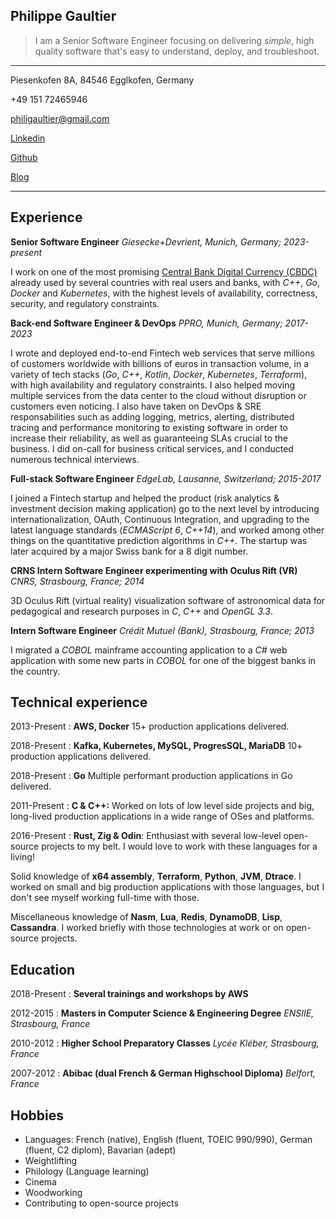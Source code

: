<!DOCTYPE html>
<html>
<head> 
    <meta charset="utf-8">
    <link rel="stylesheet" type="text/css" href="main.css">
</head>

<body>

## Philippe Gaultier


> I am a Senior Software Engineer focusing on delivering *simple*, high quality software that's easy to understand, deploy, and troubleshoot.


<hr>
<section id="info">
<div>
Piesenkofen 8A, 84546 Egglkofen, Germany 

+49 151 72465946

[philigaultier@gmail.com](mailto:philigaultier@gmail.com)
</div>

<div>

[Linkedin](https://www.linkedin.com/in/philippegaultier)

[Github](https://github.com/gaultier)

[Blog](https://gaultier.github.io/blog/)

</div>

</section>
<hr>

Experience
----------

**Senior Software Engineer** *Giesecke+Devrient, Munich, Germany; 2023-present*

I work on one of the most promising [Central Bank Digital Currency (CBDC)](https://en.wikipedia.org/wiki/Central_bank_digital_currency) already used by several countries with real users and banks, with *C++*, *Go*, *Docker* and *Kubernetes*, with the highest levels of availability, correctness, security, and regulatory constraints.

**Back-end Software Engineer & DevOps** *PPRO, Munich, Germany; 2017-2023*

I wrote and deployed end-to-end Fintech web services that serve millions of customers worldwide with billions of euros in transaction volume, in a variety of tech stacks (*Go*, *C++*, *Kotlin*, *Docker*, *Kubernetes*, *Terraform*), with high availability and regulatory constraints.
I also helped moving multiple services from the data center to the cloud without disruption or customers even noticing.
I also have taken on DevOps & SRE responsabilities such as adding logging, metrics, alerting, distributed tracing and performance monitoring to existing software in order to increase their reliability, as well as guaranteeing SLAs crucial to the business. I did on-call for business critical services, and I conducted numerous technical interviews.

**Full-stack Software Engineer** *EdgeLab, Lausanne, Switzerland; 2015-2017*

I joined a Fintech startup and helped the product (risk analytics & investment decision making application) go to the next level by introducing internationalization, OAuth, Continuous Integration, and upgrading to the latest language standards (*ECMAScript 6*, *C++14*), and worked among other things on the quantitative prediction algorithms in *C++*.
The startup was later acquired by a major Swiss bank for a 8 digit number.

**CRNS Intern Software Engineer experimenting with Oculus Rift (VR)** *CNRS, Strasbourg, France; 2014*

3D Oculus Rift (virtual reality) visualization software of astronomical data for pedagogical and research purposes in *C*, *C++* and *OpenGL 3.3*.

**Intern Software Engineer** *Crédit Mutuel (Bank), Strasbourg, France; 2013*

I migrated a *COBOL* mainframe accounting application to a *C#* web application with some new parts in *COBOL* for one of the biggest banks in the country.

 
Technical experience
--------------------


2013-Present
:   **AWS, Docker** 15+ production applications delivered. 

2018-Present
:   **Kafka, Kubernetes, MySQL, ProgresSQL, MariaDB** 10+ production applications delivered.

2018-Present
:   **Go** Multiple performant production applications in Go delivered.

2011-Present
:   **C & C++:** Worked on lots of low level side projects and big, long-lived production applications in a wide range of OSes and platforms.

2016-Present
:   **Rust, Zig & Odin**: Enthusiast with several low-level open-source projects to my belt. I would love to work with these languages for a living!

Solid knowledge of **x64 assembly**, **Terraform**, **Python**, **JVM**, **Dtrace**. I worked on small and big production applications with those languages, but I don't see myself working full-time with those.

Miscellaneous knowledge of **Nasm**, **Lua**, **Redis**, **DynamoDB**, **Lisp**, **Cassandra**. I worked briefly with those technologies at work or on open-source projects.

Education
---------

2018-Present
: **Several trainings and workshops by AWS**

2012-2015
:   **Masters in Computer Science & Engineering Degree** *ENSIIE, Strasbourg, France*

2010-2012
:   **Higher School Preparatory Classes** *Lycée Kléber, Strasbourg, France*

2007-2012
:   **Abibac (dual French & German Highschool Diploma)** *Belfort, France*

Hobbies
-------
* Languages: French (native), English (fluent, TOEIC 990/990), German (fluent, C2 diplom), Bavarian (adept)
* Weightlifting
* Philology (Language learning)
* Cinema
* Woodworking
* Contributing to open-source projects

</body>
</html>
